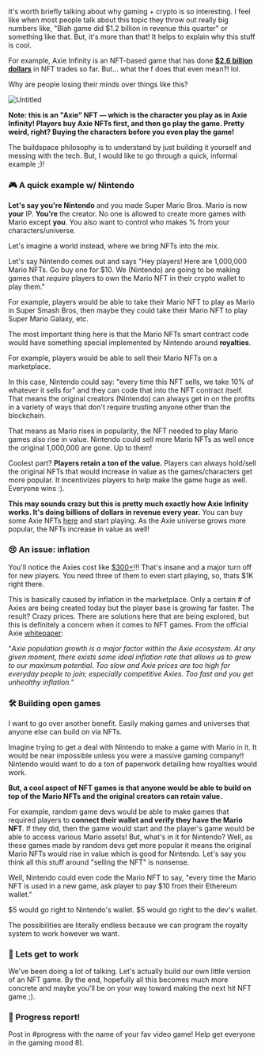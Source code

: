 It's worth briefly talking about why gaming + crypto is so interesting. I feel like when most people talk about this topic they throw out really big numbers like, "Blah game did $1.2 billion in revenue this quarter" or something like that. But, it's more than that! It helps to explain why this stuff is cool. 

For example, Axie Infinity is an NFT-based game that has done **[$2.6 billion dollars](https://dappradar.com/ethereum/games/axie-infinity)** in NFT trades so far. But... what the f does that even mean?! lol.

Why are people losing their minds over things like this?

![Untitled](https://i.imgur.com/wkPSIjR.png)

**Note: this is an "Axie" NFT — which is the character you play as in Axie Infinity! Players buy Axie NFTs first, and then go play the game. Pretty weird, right? Buying the characters before you even play the game!**

The buildspace philosophy is to understand by just building it yourself and messing with the tech. But, I would like to go through a quick, informal example ;)!

### 🎮 A quick example w/ Nintendo

**Let's say you're Nintendo** and you made Super Mario Bros. Mario is now **your** IP. **You're** the creator. No one is allowed to create more games with Mario except **you**. You also want to control who makes % from your characters/universe.

Let's imagine a world instead, where we bring NFTs into the mix.

Let's say Nintendo comes out and says "Hey players! Here are 1,000,000 Mario NFTs. Go buy one for $10. We (Nintendo) are going to be making games that *require* players to own the Mario NFT in their crypto wallet to play them."

For example, players would be able to take their Mario NFT to play as Mario in Super Smash Bros, then maybe they could take their Mario NFT to play Super Mario Galaxy, etc.

The most important thing here is that the Mario NFTs smart contract code would have something special implemented by Nintendo around **royalties**.

For example, players would be able to sell their Mario NFTs on a marketplace.

In this case, Nintendo could say: "every time this NFT sells, we take 10% of whatever it sells for" and they can code that into the NFT contract itself. That means the original creators (Nintendo) can always get in on the profits in a variety of ways that don't require trusting anyone other than the blockchain.

That means as Mario rises in popularity, the NFT needed to play Mario games also rise in value. Nintendo could sell more Mario NFTs as well once the original 1,000,000 are gone. Up to them!

Coolest part? **Players retain a ton of the value.** Players can always hold/sell the original NFTs that would increase in value as the games/characters get more popular. It incentivizes players to help make the game huge as well. Everyone wins :).

**This may sounds crazy but this is pretty much exactly how Axie Infinity works. It's doing billions of dollars in revenue every year.** You can buy some Axie NFTs [here](https://marketplace.axieinfinity.com/?__cf_chl_jschl_tk__=pmd_ybIeMQm0TAMzOvPj1DcoPlIZeWIcL5r4nwefM60mDTM-1634675045-0-gqNtZGzNAjujcnBszQoR) and start playing. As the Axie universe grows more popular, the NFTs increase in value as well!

### 😢 An issue: inflation

You'll notice the Axies cost like [$300+](https://marketplace.axieinfinity.com/?__cf_chl_jschl_tk__=pmd_ybIeMQm0TAMzOvPj1DcoPlIZeWIcL5r4nwefM60mDTM-1634675045-0-gqNtZGzNAjujcnBszQoR)!!! That's insane and a major turn off for new players. You need three of them to even start playing, so, thats $1K right there.

This is basically caused by inflation in the marketplace. Only a certain # of Axies are being created today but the player base is growing far faster. The result? Crazy prices. There are solutions here that are being explored, but this is definitely a concern when it comes to NFT games. From the official Axie [whitepaper](https://whitepaper.axieinfinity.com/gameplay/axie-population-and-long-term-sustainability):

"*Axie population growth is a major factor within the Axie ecosystem. At any given moment, there exists some ideal inflation rate that allows us to grow to our maximum potential. Too slow and Axie prices are too high for everyday people to join; especially competitive Axies. Too fast and you get unhealthy inflation."*

### 🛠 Building open games

I want to go over another benefit. Easily making games and universes that anyone else can build on via NFTs.

Imagine trying to get a deal with Nintendo to make a game with Mario in it. It would be near impossible unless you were a massive gaming company!! Nintendo would want to do a ton of paperwork detailing how royalties would work.

**But, a cool aspect of NFT games is that anyone would be able to build on top of the Mario NFTs and the original creators can retain value.**

For example, random game devs would be able to make games that required players to **connect their wallet and verify they have the Mario NFT**. If they did, then the game would start and the player's game would be able to access various Mario assets! But, what's in it for Nintendo? Well, as these games made by random devs get more popular it means the original Mario NFTs would rise in value which is good for Nintendo. Let's say you think all this stuff around "selling the NFT" is nonsense.

Well, Nintendo could even code the Mario NFT to say, "every time the Mario NFT is used in a new game, ask player to pay $10 from their Ethereum wallet." 

$5 would go right to Nintendo's wallet. $5 would go right to the dev's wallet.

The possibilities are literally endless because we can program the royalty system to work however we want. 

### 💪 Lets get to work

We've been doing a lot of talking. Let's actually build our own little version of an NFT game. By the end, hopefully all this becomes much more concrete and maybe you'll be on your way toward making the next hit NFT game ;).

### 🚨 Progress report!

Post in #progress with the name of your fav video game! Help get everyone in the gaming mood 8).
